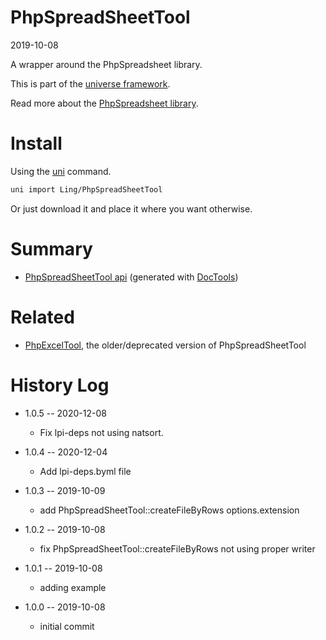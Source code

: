 PhpSpreadSheetTool
===========
2019-10-08



A wrapper around the PhpSpreadsheet library.


This is part of the [universe framework](https://github.com/karayabin/universe-snapshot).


Read more about the [PhpSpreadsheet library](https://phpspreadsheet.readthedocs.io/en/latest/).


Install
==========
Using the [uni](https://github.com/lingtalfi/universe-naive-importer) command.
```bash
uni import Ling/PhpSpreadSheetTool
```

Or just download it and place it where you want otherwise.






Summary
===========
- [PhpSpreadSheetTool api](https://github.com/lingtalfi/PhpSpreadSheetTool/blob/master/doc/api/Ling/PhpSpreadSheetTool.md) (generated with [DocTools](https://github.com/lingtalfi/DocTools))








Related
=========
- [PhpExcelTool](https://github.com/lingtalfi/PhpExcelTool), the older/deprecated version of PhpSpreadSheetTool



History Log
=============

- 1.0.5 -- 2020-12-08

    - Fix lpi-deps not using natsort.

- 1.0.4 -- 2020-12-04

    - Add lpi-deps.byml file

- 1.0.3 -- 2019-10-09

    - add PhpSpreadSheetTool::createFileByRows options.extension 
    
- 1.0.2 -- 2019-10-08

    - fix PhpSpreadSheetTool::createFileByRows not using proper writer
    
- 1.0.1 -- 2019-10-08

    - adding example
    
- 1.0.0 -- 2019-10-08

    - initial commit